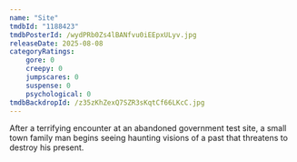 ```yaml
---
name: "Site"
tmdbId: "1188423"
tmdbPosterId: /wydPRb0Zs4lBANfvu0iEEpxULyv.jpg
releaseDate: 2025-08-08
categoryRatings:
    gore: 0
    creepy: 0
    jumpscares: 0
    suspense: 0
    psychological: 0
tmdbBackdropId: /z35zKhZexQ7SZR3sKqtCf66LKcC.jpg
---
```

After a terrifying encounter at an abandoned government test site, a small town family man begins seeing haunting visions of a past that threatens to destroy his present.
